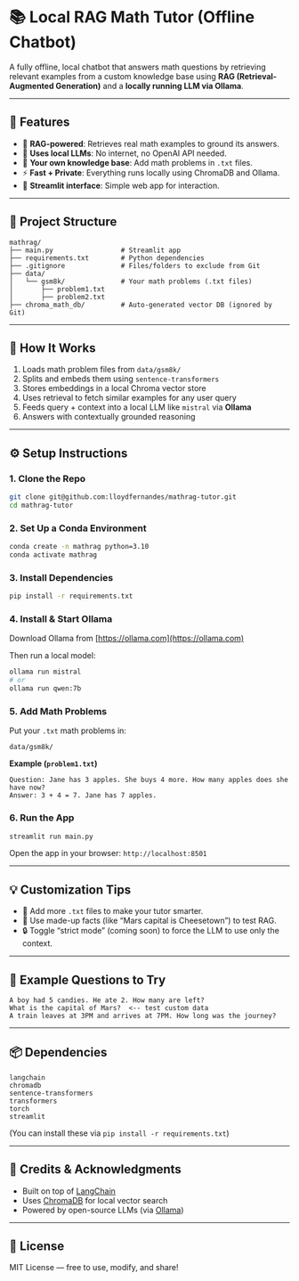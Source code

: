 # 📚 Local RAG Math Tutor (Offline Chatbot)

A fully offline, local chatbot that answers math questions by retrieving relevant examples from a custom knowledge base using **RAG (Retrieval-Augmented Generation)** and a **locally running LLM via Ollama**.

---

## 🚀 Features

- 🧠 **RAG-powered**: Retrieves real math examples to ground its answers.
- 🧩 **Uses local LLMs**: No internet, no OpenAI API needed.
- 🧾 **Your own knowledge base**: Add math problems in `.txt` files.
- ⚡️ **Fast + Private**: Everything runs locally using ChromaDB and Ollama.
- 💬 **Streamlit interface**: Simple web app for interaction.

---

## 📁 Project Structure

```
mathrag/
├── main.py                 # Streamlit app
├── requirements.txt        # Python dependencies
├── .gitignore              # Files/folders to exclude from Git
├── data/
│   └── gsm8k/              # Your math problems (.txt files)
│       ├── problem1.txt
│       ├── problem2.txt
├── chroma_math_db/         # Auto-generated vector DB (ignored by Git)
```

---

## 🧠 How It Works

1. Loads math problem files from `data/gsm8k/`
2. Splits and embeds them using `sentence-transformers`
3. Stores embeddings in a local Chroma vector store
4. Uses retrieval to fetch similar examples for any user query
5. Feeds query + context into a local LLM like `mistral` via **Ollama**
6. Answers with contextually grounded reasoning

---

## ⚙️ Setup Instructions

### 1. Clone the Repo

```bash
git clone git@github.com:lloydfernandes/mathrag-tutor.git
cd mathrag-tutor
```

### 2. Set Up a Conda Environment

```bash
conda create -n mathrag python=3.10
conda activate mathrag
```

### 3. Install Dependencies

```bash
pip install -r requirements.txt
```

### 4. Install & Start Ollama

Download Ollama from [https://ollama.com](https://ollama.com)

Then run a local model:
```bash
ollama run mistral
# or
ollama run qwen:7b
```

### 5. Add Math Problems

Put your `.txt` math problems in:
```
data/gsm8k/
```

**Example (`problem1.txt`)**
```
Question: Jane has 3 apples. She buys 4 more. How many apples does she have now?
Answer: 3 + 4 = 7. Jane has 7 apples.
```

### 6. Run the App

```bash
streamlit run main.py
```

Open the app in your browser: `http://localhost:8501`

---

## 💡 Customization Tips

- 📄 Add more `.txt` files to make your tutor smarter.
- 🧪 Use made-up facts (like “Mars capital is Cheesetown”) to test RAG.
- 🔒 Toggle “strict mode” (coming soon) to force the LLM to use only the context.

---

## 🧪 Example Questions to Try

```
A boy had 5 candies. He ate 2. How many are left?
What is the capital of Mars?  <-- test custom data
A train leaves at 3PM and arrives at 7PM. How long was the journey?
```

---

## 📦 Dependencies

```
langchain
chromadb
sentence-transformers
transformers
torch
streamlit
```

(You can install these via `pip install -r requirements.txt`)

---

## 🧠 Credits & Acknowledgments

- Built on top of [LangChain](https://github.com/langchain-ai/langchain)
- Uses [ChromaDB](https://github.com/chroma-core/chroma) for local vector search
- Powered by open-source LLMs (via [Ollama](https://ollama.com))

---

## 🔐 License

MIT License — free to use, modify, and share!